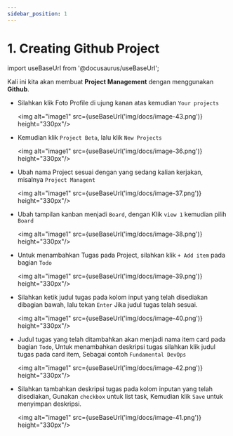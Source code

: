 ```yaml
---
sidebar_position: 1
---
```


# 1. Creating Github Project

import useBaseUrl from '@docusaurus/useBaseUrl';

Kali ini kita akan membuat **Project Management** dengan menggunakan **Github**.

- Silahkan klik Foto Profile di ujung kanan atas kemudian `Your projects`

   <img alt="image1" src={useBaseUrl('img/docs/image-43.png')} height="330px"/>

- Kemudian klik `Project Beta`, lalu klik `New Projects`

   <img alt="image1" src={useBaseUrl('img/docs/image-36.png')} height="330px"/>

- Ubah nama Project sesuai dengan yang sedang kalian kerjakan, misalnya `Project Managent`

   <img alt="image1" src={useBaseUrl('img/docs/image-37.png')} height="330px"/>

- Ubah tampilan kanban menjadi `Board`, dengan Klik `view 1` kemudian pilih `Board`

   <img alt="image1" src={useBaseUrl('img/docs/image-38.png')} height="330px"/>

- Untuk menambahkan Tugas pada Project, silahkan klik `+ Add item` pada bagian `Todo`

   <img alt="image1" src={useBaseUrl('img/docs/image-39.png')} height="330px"/>

- Silahkan ketik judul tugas pada kolom input yang telah disediakan dibagian bawah, lalu tekan `Enter` Jika judul tugas telah sesuai.

   <img alt="image1" src={useBaseUrl('img/docs/image-40.png')} height="330px"/>

- Judul tugas yang telah ditambahkan akan menjadi nama item card pada bagian `Todo`, Untuk menambahkan deskripsi tugas silahkan klik judul tugas pada card item, Sebagai contoh `Fundamental DevOps`

   <img alt="image1" src={useBaseUrl('img/docs/image-42.png')} height="330px"/>

- Silahkan tambahkan deskripsi tugas pada kolom inputan yang telah disediakan, Gunakan `checkbox` untuk list task, Kemudian klik `Save` untuk menyimpan deskripsi.

   <img alt="image1" src={useBaseUrl('img/docs/image-41.png')} height="330px"/>
